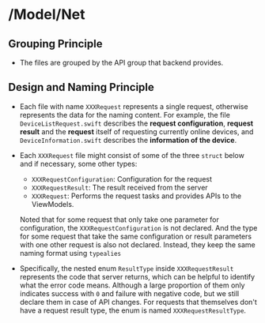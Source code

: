#  /Model/Net

## Grouping Principle

- The files are grouped by the API group that backend provides.

## Design and Naming Principle

- Each file with name `XXXRequest` represents a single request, otherwise represents the data for the naming content. For example, the file `DeviceListRequest.swift` describes the **request configuration**, **request result** and the **request** itself of requesting currently online devices, and `DeviceInformation.swift` describes the **information of the device**.

- Each `XXXRequest` file might consist of some of the three  `struct` below and if necessary, some other types:
    - `XXXRequestConfiguration`: Configuration for the request
    - `XXXRequestResult`: The result received from the server
    - `XXXRequest`: Performs the request tasks and provides APIs to the ViewModels.
    
    Noted that for some request that only take one parameter for configuration, the `XXXRequestConfiguration` is not declared. And the type for some request that take the same configuration or result parameters with one other request is also not declared. Instead, they keep the same naming format using `typealies`

- Specifically, the nested enum `ResultType` inside `XXXRequestResult` represents the code that server returns, which can be helpful to identify what the error code means. Although a large proportion of them only indicates success with `0` and failure with negative code, but we still declare them in case of API changes. For requests that themselves don't have a request result type, the enum is named `XXXRequestResultType`.
